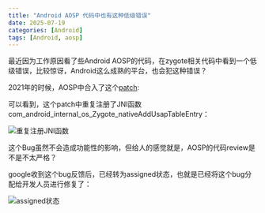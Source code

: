 ```yaml
---
title: "Android AOSP 代码中也有这种低级错误"
date: 2025-07-19  
categories: [Android]
tags: [Android, aosp]
---
```



最近因为工作原因看了些Android AOSP的代码，在zygote相关代码中看到一个低级错误，比较惊讶，Android这么成熟的平台，也会犯这种错误？

2021年的时候，AOSP中合入了这个[patch](https://android.googlesource.com/platform/frameworks/base/+/69d44b0bfd5d4a6721ab3dccf537a147af7b6d1d):

可以看到，这个patch中重复注册了JNI函数com_android_internal_os_Zygote_nativeAddUsapTableEntry：

![重复注册JNI函数](2025-07-19-google_aosp_bad_code/google_asop_bad_code.jpg)

这个Bug虽然不会造成功能性的影响，但给人的感觉就是，AOSP的代码review是不是不太严格？

google收到这个bug反馈后，已经转为assigned状态，也就是已经将这个bug分配给开发人员进行修复了：

![assigned状态](/2025-07-19-google_aosp_bad_code/aosp_assigned_my_bug_report.jpg)
